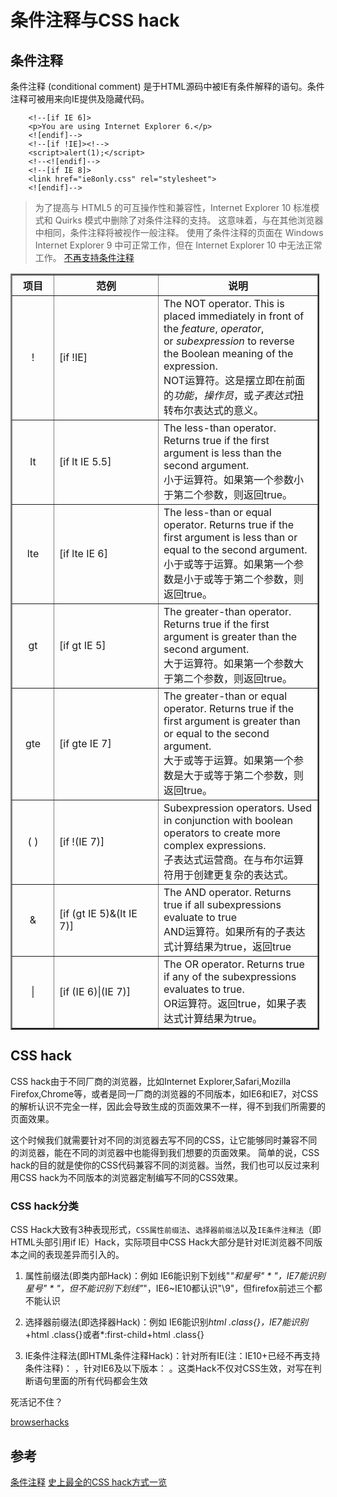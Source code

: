 # 条件注释与CSS hack

## 条件注释

条件注释 (conditional comment) 是于HTML源码中被IE有条件解释的语句。条件注释可被用来向IE提供及隐藏代码。


		<!--[if IE 6]>
		<p>You are using Internet Explorer 6.</p>
		<![endif]-->
		<!--[if !IE]><!-->
		<script>alert(1);</script>
		<!--<![endif]-->
		<!--[if IE 8]>
		<link href="ie8only.css" rel="stylesheet">
		<![endif]-->

>为了提高与 HTML5 的可互操作性和兼容性，Internet Explorer 10 标准模式和 Quirks 模式中删除了对条件注释的支持。 这意味着，与在其他浏览器中相同，条件注释将被视作一般注释。 使用了条件注释的页面在 Windows Internet Explorer 9 中可正常工作，但在 Internet Explorer 10 中无法正常工作。 [不再支持条件注释](https://msdn.microsoft.com/zh-cn/library/ie/hh801214(v=vs.85).aspx)


<table style="width: 98%;" border="2" align="center">
<tbody>
<tr><th width="50">项目</th><th width="150">范例</th><th>说明</th></tr>
<tr>
<td align="middle">!</td>
<td>[if !IE]</td>
<td>The NOT operator. This is placed immediately in front of the&nbsp;<em>feature</em>,&nbsp;<em>operator</em>, or&nbsp;<em>subexpression</em>&nbsp;to reverse the Boolean meaning of the expression.<br>NOT运算符。这是摆立即在前面的<em>功能</em>，<em>操作员</em>，或<em>子表达式</em>扭转布尔表达式的意义。</td>
</tr>
<tr>
<td align="middle">lt</td>
<td>[if lt IE 5.5]</td>
<td>The less-than operator. Returns true if the first argument is less than the second argument.<br>小于运算符。如果第一个参数小于第二个参数，则返回true。</td>
</tr>
<tr>
<td align="middle">lte</td>
<td>[if lte IE 6]</td>
<td>The less-than or equal operator. Returns true if the first argument is less than or equal to the second argument.<br>小于或等于运算。如果第一个参数是小于或等于第二个参数，则返回true。</td>
</tr>
<tr>
<td align="middle">gt</td>
<td>[if gt IE 5]</td>
<td>The greater-than operator. Returns true if the first argument is greater than the second argument.<br>大于运算符。如果第一个参数大于第二个参数，则返回true。</td>
</tr>
<tr>
<td align="middle">gte</td>
<td>[if gte IE 7]</td>
<td>The greater-than or equal operator. Returns true if the first argument is greater than or equal to the second argument.<br>大于或等于运算。如果第一个参数是大于或等于第二个参数，则返回true。</td>
</tr>
<tr>
<td align="middle">( )</td>
<td>[if !(IE 7)]</td>
<td>Subexpression operators. Used in conjunction with boolean operators to create more complex expressions.<br>子表达式运营商。在与布尔运算符用于创建更复杂的表达式。</td>
</tr>
<tr>
<td align="middle">&amp;</td>
<td>[if (gt IE 5)&amp;(lt IE 7)]</td>
<td>The AND operator. Returns true if all subexpressions evaluate to true<br>AND运算符。如果所有的子表达式计算结果为true，返回true</td>
</tr>
<tr>
<td align="middle">|</td>
<td>[if (IE 6)|(IE 7)]</td>
<td>The OR operator. Returns true if any of the subexpressions evaluates to true.<br>OR运算符。返回true，如果子表达式计算结果为true。</td>
</tr>
</tbody>
</table>


## CSS hack

CSS hack由于不同厂商的浏览器，比如Internet Explorer,Safari,Mozilla Firefox,Chrome等，或者是同一厂商的浏览器的不同版本，如IE6和IE7，对CSS的解析认识不完全一样，因此会导致生成的页面效果不一样，得不到我们所需要的页面效果。

这个时候我们就需要针对不同的浏览器去写不同的CSS，让它能够同时兼容不同的浏览器，能在不同的浏览器中也能得到我们想要的页面效果。
简单的说，CSS hack的目的就是使你的CSS代码兼容不同的浏览器。当然，我们也可以反过来利用CSS hack为不同版本的浏览器定制编写不同的CSS效果。

### CSS hack分类

CSS Hack大致有3种表现形式，`CSS属性前缀法`、`选择器前缀法`以及`IE条件注释法`（即HTML头部引用if IE）Hack，实际项目中CSS Hack大部分是针对IE浏览器不同版本之间的表现差异而引入的。

1. 属性前缀法(即类内部Hack)：例如 IE6能识别下划线"_"和星号" * "，IE7能识别星号" * "，但不能识别下划线"_"，IE6~IE10都认识"\9"，但firefox前述三个都不能认识

2. 选择器前缀法(即选择器Hack)：例如 IE6能识别*html .class{}，IE7能识别*+html .class{}或者*:first-child+html .class{}

3. IE条件注释法(即HTML条件注释Hack)：针对所有IE(注：IE10+已经不再支持条件注释)： <!--[if IE]>IE浏览器显示的内容 <![endif]-->，针对IE6及以下版本： <!--[if lt IE 6]>只在IE6-显示的内容 <![endif]-->。这类Hack不仅对CSS生效，对写在判断语句里面的所有代码都会生效

死活记不住？

[browserhacks](http://browserhacks.com/)

## 参考

[条件注释](http://zh.wikipedia.org/wiki/%E6%9D%A1%E4%BB%B6%E6%B3%A8%E9%87%8A)
[史上最全的CSS hack方式一览](http://blog.csdn.net/freshlover/article/details/12132801)
